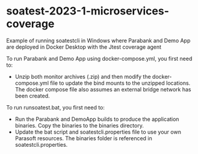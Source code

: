 # soatest-2023-1-microservices-coverage
Example of running soatestcli in Windows where Parabank and Demo App are deployed in Docker Desktop with the Jtest coverage agent

To run Parabank and Demo App using docker-compose.yml, you first need to:
- Unzip both monitor archives (.zip) and then modify the docker-compose.yml file to update the bind mounts to the unzipped locations.  The docker compose file also assumes an external bridge network has been created.

To run runsoatest.bat, you first need to:
- Run the Parabank and DemoApp builds to produce the application binaries.  Copy the binaries to the binaries directory.
- Update the bat script and soatestcli.properties file to use your own Parasoft resources.  The binaries folder is referenced in soatestcli.properties.
